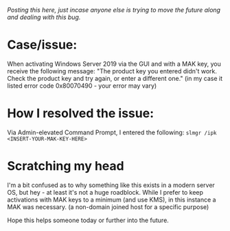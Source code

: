 *Posting this here, just incase anyone else is trying to move the future along and dealing with this bug.*

# Case/issue: 
When activating Windows Server 2019 via the GUI and with a MAK key, you receive the following message: "The product key you entered didn't work. Check the product key and try again, or enter a different one."  (in my case it listed error code 0x80070490 - your error may vary)

# How I resolved the issue: 
Via Admin-elevated Command Prompt, I entered the following: `slmgr /ipk <INSERT-YOUR-MAK-KEY-HERE>`

# Scratching my head
I'm a bit confused as to why something like this exists in a modern server OS, but hey - at least it's not a huge roadblock.  While I prefer to keep activations with MAK keys to a minimum (and use KMS), in this instance a MAK was necessary.  (a non-domain joined host for a specific purpose)

Hope this helps someone today or further into the future.